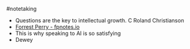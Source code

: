 #notetaking 

- Questions are the key to intellectual growth. C Roland Christianson 
- [Forrest Perry - fpnotes.io](https://youtu.be/fQRKME36Zm0) 
- This is why speaking to AI is so satisfying 
- Dewey